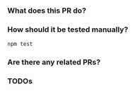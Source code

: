 ### What does this PR do?

### How should it be tested manually?

```bash
npm test
```

### Are there any related PRs?

### TODOs
